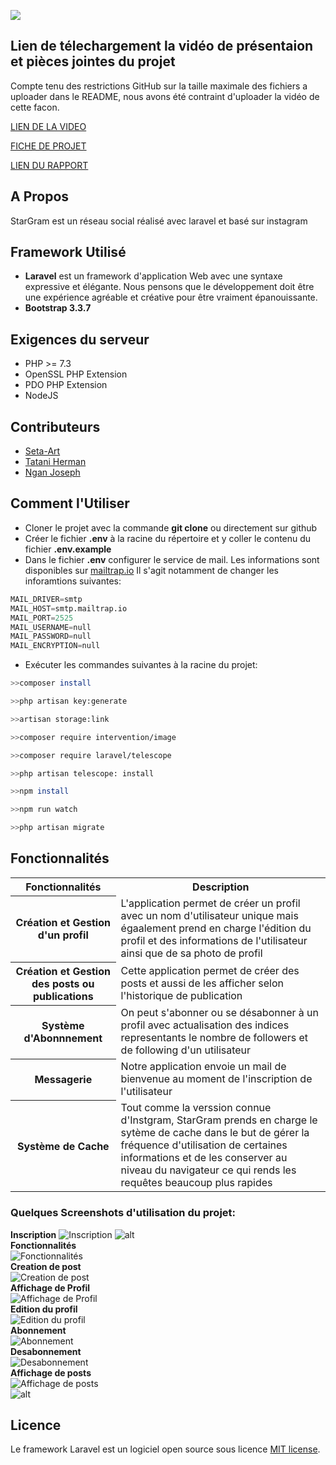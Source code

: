 
![](https://github.com/Seta-art/StarGram/blob/master/Screenschots/Logo.PNG)
## Lien de télechargement la vidéo de présentaion et pièces jointes du projet
Compte tenu des restrictions GitHub sur la taille maximale des fichiers a uploader dans le README, nous avons été contraint d'uploader la vidéo de cette facon.

[LIEN DE LA VIDEO](http://we.tl/t-HVSn9n9BPq)

[FICHE DE PROJET](https://drive.google.com/file/d/13LhLObVIbfM_WkAFyvSNRQvuT8uaFsH4/view)

[LIEN DU RAPPORT](https://drive.google.com/file/d/13WFI01NypRf3IRLVKr6vh25Wnp5RKQ__/view)
## A Propos
StarGram est un réseau social réalisé avec laravel et basé sur instagram

## Framework Utilisé 

* **Laravel**
est un framework d'application Web avec une syntaxe expressive et élégante. Nous pensons que le développement doit être une expérience agréable et créative pour être vraiment épanouissante.
* **Bootstrap 3.3.7**

## Exigences du serveur
* PHP >= 7.3
* OpenSSL PHP Extension
* PDO PHP Extension
* NodeJS

## Contributeurs
* [Seta-Art](https://github.com/Seta-art)
* [Tatani Herman](https://github.com/Tatani-Herman)
* [Ngan Joseph](https://github.com/ngan-joseph)

## Comment l'Utiliser
* Cloner le projet avec la commande **git clone** ou directement sur github
* Créer le fichier **.env** à la racine du répertoire et y coller le contenu du fichier **.env.example**
*  Dans le fichier **.env** configurer le service de mail. Les informations sont disponibles sur [mailtrap.io](https://mailtrap.io)
Il s'agit notamment de changer les inforamtions suivantes:
```python
MAIL_DRIVER=smtp
MAIL_HOST=smtp.mailtrap.io
MAIL_PORT=2525
MAIL_USERNAME=null
MAIL_PASSWORD=null
MAIL_ENCRYPTION=null
```
* Exécuter les commandes suivantes à la racine du projet:  
```bash  
>>composer install

>>php artisan key:generate 

>>artisan storage:link

>>composer require intervention/image

>>composer require laravel/telescope

>>php artisan telescope: install

>>npm install

>>npm run watch 

>>php artisan migrate
``` 
## Fonctionnalités
<table>
    <tr>
        <th>Fonctionnalités</th>
        <th> Description</th>
    </tr>
    <tr>
        <th>Création et Gestion d'un profil</th>
        <td> L'application permet de créer un profil avec un nom d'utilisateur unique mais égaalement prend en charge l'édition du profil et des informations de l'utilisateur ainsi que de sa photo de profil</td>
    </tr>
    <tr>
        <th>Création et Gestion des  posts ou publications</th>
        <td> Cette application permet de créer des posts et aussi de les afficher selon l'historique de publication</td>
    </tr>
    <tr>
        <th>Système d'Abonnnement</th>
        <td> On peut s'abonner ou se désabonner à un profil avec actualisation des indices representants le nombre de followers et de following d'un utilisateur</td>
    </tr>
    <tr>
        <th>Messagerie</th>
        <td> Notre application envoie un mail de bienvenue au moment de l'inscription de l'utilisateur</td>
    </tr>
    <tr>
        <th>Système de Cache</th>
        <td> Tout comme la verssion connue d'Instgram, StarGram prends en charge le sytème de cache dans le but de gérer la fréquence d'utilisation de certaines informations et de les conserver au niveau du navigateur ce qui rends les requêtes beaucoup plus rapides</td>
    </tr>
   </table>

### Quelques Screenshots d'utilisation du projet:
**Inscription**
![Inscription](https://github.com/Seta-art/StarGram/blob/master/Screenschots/1.PNG)
![alt](https://github.com/Seta-art/StarGram/blob/master/Screenschots/2.PNG)
<br>
**Fonctionnalités**
<br>
![Fonctionnalités](https://github.com/Seta-art/StarGram/blob/master/Screenschots/3.PNG)<br>
**Creation de post** <br>
![Creation de post](https://github.com/Seta-art/StarGram/blob/master/Screenschots/4.PNG)<br>
**Affichage de Profil** <br>
![Affichage de Profil](https://github.com/Seta-art/StarGram/blob/master/Screenschots/5.PNG) <br>
**Edition du profil** <br>
![Edition du profil](https://github.com/Seta-art/StarGram/blob/master/Screenschots/6.PNG) <br>
**Abonnement** <br>
![Abonnement](https://github.com/Seta-art/StarGram/blob/master/Screenschots/7.PNG) <br>
**Desabonnement** <br>
![Desabonnement](https://github.com/Seta-art/StarGram/blob/master/Screenschots/8.PNG) <br>
**Affichage de posts** <br>
![Affichage de posts](https://github.com/Seta-art/StarGram/blob/master/Screenschots/9.PNG) <br>
![alt](https://github.com/Seta-art/StarGram/blob/master/Screenschots/10.PNG) <br>
## Licence
Le framework Laravel est un logiciel open source sous licence [MIT license](https://opensource.org/licenses/MIT).
